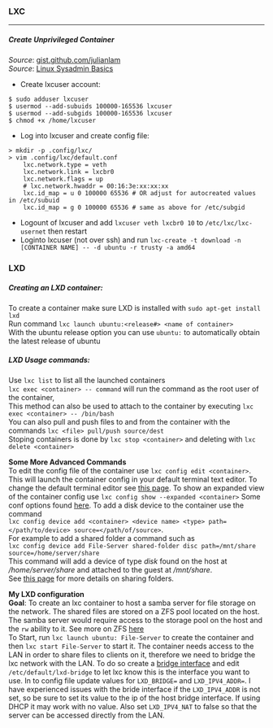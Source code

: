 ### LXC
_________________________________________________________________________________________________________  

##### Create Unprivileged Container
*Source*: [gist.github.com/julianlam](https://gist.github.com/julianlam/4e2bd91d8dedee21ca6f)  
*Source*: [Linux Sysadmin Basics](https://www.youtube.com/watch?v=SPk7EL1jja4)

* Create lxcuser account:
```
$ sudo adduser lxcuser
$ usermod --add-subuids 100000-165536 lxcuser
$ usermod --add-subgids 100000-165536 lxcuser
$ chmod +x /home/lxcuser
```  
* Log into lxcuser and create config file:
```
> mkdir -p .config/lxc/
> vim .config/lxc/default.conf
    lxc.network.type = veth
    lxc.network.link = lxcbr0
    lxc.network.flags = up
    # lxc.network.hwaddr = 00:16:3e:xx:xx:xx
    lxc.id_map = u 0 100000 65536 # OR adjust for autocreated values in /etc/subuid
    lxc.id_map = g 0 100000 65536 # same as above for /etc/subgid
```  
* Logount of lxcuser and add `lxcuser veth lxcbr0 10` to `/etc/lxc/lxc-usernet` then restart  
* Loginto lxcuser (not over ssh) and run `lxc-create -t download -n [CONTAINER NAME] -- -d ubuntu -r trusty -a amd64`


### LXD

##### Creating an LXD container:  

To create a container make sure LXD is installed with `sudo apt-get install lxd`  
Run command `lxc launch ubuntu:<release#> <name of container>`  
With the ubuntu release option you can use `ubuntu:` to automatically obtain the latest release of ubuntu  

##### LXD Usage commands:  

Use `lxc list` to list all the launched containers  
`lxc exec <container> -- command` will run the command as the root user of the container,  
This method can also be used to attach to the container by executing `lxc exec <container> -- /bin/bash`  
You can also pull and push files to and from the container with the commands `lxc <file> pull/push source/dest`  
Stoping containers is done by `lxc stop <container>` and deleting with `lxc delete <container>`  

**Some More Advanced Commands**  
To edit the config file of the container use `lxc config edit <container>`. This will launch the container config
in your default terminal text editor. To change the default terminal editor see [this page](https://github.com/Tristan2252/Sources/).
To show an expanded view of the container config use `lxc config show --expanded <container>` Some conf options found [here](https://github.com/Tristan2252/Sources/). To add a disk device to the container use the command  
`lxc config device add <container> <device name> <type> path=</path/to/device> source=</path/of/source>`.  
For example to add a shared folder a command such as  
`lxc config device add File-Server shared-folder disc path=/mnt/share source=/home/server/share`  
This command will add a device of type *disk* found on the host at */home/server/share* and attached to the guest at */mnt/share*.  
See [this page](https://github.com/Tristan2252/Sources) for more details on sharing folders.  

**My LXD configuration**  
**Goal**: To create an lxc container to host a samba server for file storage on the network. The shared files are stored on a ZFS pool
located on the host. The samba server would require access to the storage pool on the host and the `rw` ability to it. See more on ZFS
[here](https://github.com/Tristan2252/Sources)  
To Start, run `lxc launch ubuntu: File-Server` to create the container and then `lxc start File-Server` to start it. The container needs
access to the LAN in order to share files to clients on it, therefore we need to bridge the lxc network with the LAN. To do so create
a [bridge interface](https://github.com/Tristan2252/Sources) and edit `/etc/default/lxd-bridge` to let lxc know this is the interface
you want to use. In to config file update values for `LXD_BRIDGE=` and `LXD_IPV4_ADDR=`. I have experienced issues with the bride interface
if the `LXD_IPV4_ADDR` is not set, so be sure to set its value to the ip of the host bridge interface. If using DHCP it may work with no value.
Also set `LXD_IPV4_NAT` to false so that the server can be accessed directly from the LAN.

